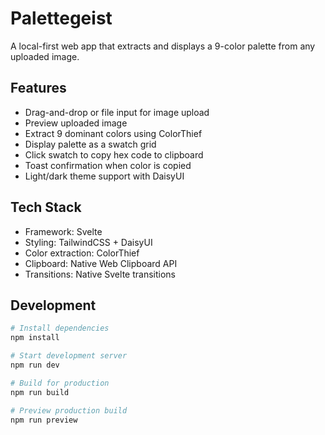 # Palettegeist

A local-first web app that extracts and displays a 9-color palette from any uploaded image.

## Features

- Drag-and-drop or file input for image upload
- Preview uploaded image
- Extract 9 dominant colors using ColorThief
- Display palette as a swatch grid
- Click swatch to copy hex code to clipboard
- Toast confirmation when color is copied
- Light/dark theme support with DaisyUI

## Tech Stack

- Framework: Svelte
- Styling: TailwindCSS + DaisyUI
- Color extraction: ColorThief
- Clipboard: Native Web Clipboard API
- Transitions: Native Svelte transitions

## Development

```bash
# Install dependencies
npm install

# Start development server
npm run dev

# Build for production
npm run build

# Preview production build
npm run preview
```